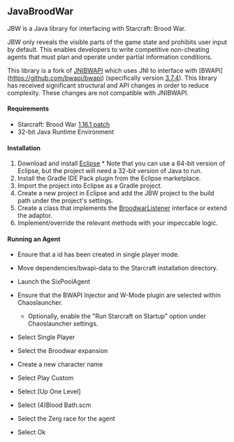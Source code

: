 ## JavaBroodWar

JBW is a Java library for interfacing with Starcraft: Brood War. 

JBW only reveals the visible parts of the game state and prohibits user input by default. This enables developers to write competitive non-cheating agents that must plan and operate under partial information conditions. 

This library is a fork of [JNIBWAPI](https://code.google.com/p/jnibwapi/) which uses JNI to interface with [BWAPI] (https://github.com/bwapi/bwapi) (specifically version [3.7.4](https://github.com/bwapi/bwapi/tree/c15a6ffdc0867c360fe4c59d8327b2007a96017b)). This library has received significant structural and API changes in order to reduce complexity. These changes are not compatible with JNIBWAPI. 

#### Requirements

  * Starcraft: Brood War [1.16.1 patch](http://ftp.blizzard.com/pub/broodwar/patches/PC/BW-1161.exe)
  * 32-bit Java Runtime Environment

#### Installation

  1. Download and install [Eclipse](https://www.eclipse.org/downloads/download.php?file=/technology/epp/downloads/release/luna/SR1/eclipse-java-luna-SR1-win32.zip)
    * Note that you can use a 64-bit version of Eclipse, but the project will need a 32-bit version of Java to run.
  2. Install the Gradle IDE Pack plugin from the Eclipse marketplace.
  3. Import the project into Eclipse as a Gradle project.
  4. Create a new project in Eclipse and add the JBW project to the build path under the project's settings.
  5. Create a class that implements the [BroodwarListener](src/main/java/com/harbinger/jbw/BroodwarListener.java) interface or extend the adaptor.
  6. Implement/override the relevant methods with your impeccable logic.

#### Running an Agent

  - Ensure that a id has been created in single player mode.
  - Move dependencies/bwapi-data to the Starcraft installation directory.
  - Launch the SixPoolAgent
  - Ensure that the BWAPI Injector and W-Mode plugin are selected within Chaoslauncher.
    - Optionally, enable the "Run Starcraft on Startup" option under Chaoslauncher settings.

  - Select Single Player
  - Select the Broodwar expansion
  - Create a new character name
  - Select Play Custom
  - Select [Up One Level]
  - Select (4)Blood Bath.scm
  - Select the Zerg race for the agent
  - Select Ok
